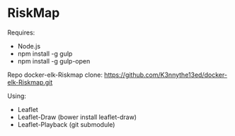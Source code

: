 # RiskMap
Requires:
- Node.js
- npm install -g gulp
- npm install -g gulp-open

Repo docker-elk-Riskmap clone: https://github.com/K3nnythe13ed/docker-elk-Riskmap.git


Using:
- Leaflet
- Leaflet-Draw  (bower install leaflet-draw)
- Leaflet-Playback (git submodule)
